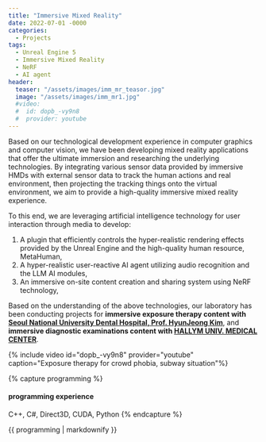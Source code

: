 ```yaml
---
title: "Immersive Mixed Reality"
date: 2022-07-01 -0000
categories:
  - Projects
tags:
  - Unreal Engine 5
  - Immersive Mixed Reality
  - NeRF
  - AI agent
header:
  teaser: "/assets/images/imm_mr_teasor.jpg"
  image: "/assets/images/imm_mr1.jpg"
  #video:
  #  id: dopb_-vy9n8
  #  provider: youtube
---
```

Based on our technological development experience in computer graphics and computer vision, we have been developing mixed reality applications that offer the ultimate immersion and researching the underlying technologies. By integrating various sensor data provided by immersive HMDs with external sensor data to track the human actions and real environment, then projecting the tracking things onto the virtual environment, we aim to provide a high-quality immersive mixed reality experience.

To this end, we are leveraging artificial intelligence technology for user interaction through media to develop:

1. A plugin that efficiently controls the hyper-realistic rendering effects provided by the Unreal Engine and the high-quality human resource, MetaHuman,
2. A hyper-realistic user-reactive AI agent utilizing audio recognition and the LLM AI modules,
3. An immersive on-site content creation and sharing system using NeRF technology,

Based on the understanding of the above technologies, our laboratory has been conducting projects for **immersive exposure therapy content with [Seoul National University Dental Hospital, Prof. HyunJeong Kim](https://dentbio.snu.ac.kr/research/lab/dal/)**, and **immersive diagnostic examinations content with [HALLYM UNIV. MEDICAL CENTER](https://research.hallym.or.kr/hallym_hit/hallymuniv_sub.asp?screen=ptm140)**.

{% include video id="dopb_-vy9n8" provider="youtube" caption="Exposure therapy for crowd phobia, subway situation"%}

{% capture programming %}
#### programming experience
C++, C#, Direct3D, CUDA, Python
{% endcapture %}

<div class="notice">{{ programming | markdownify }}</div>
